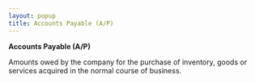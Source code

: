 ```yaml
---
layout: popup
title: Accounts Payable (A/P)
---
```



**Accounts Payable (A/P)**


Amounts owed by the company for the purchase of inventory, goods or services acquired in the normal course of business.
